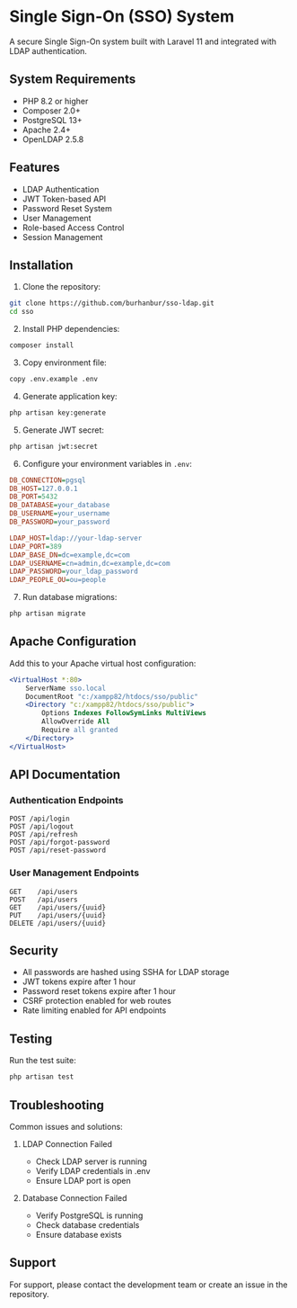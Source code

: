 # Single Sign-On (SSO) System

A secure Single Sign-On system built with Laravel 11 and integrated with LDAP authentication.

## System Requirements

- PHP 8.2 or higher
- Composer 2.0+
- PostgreSQL 13+
- Apache 2.4+
- OpenLDAP 2.5.8

## Features

- LDAP Authentication
- JWT Token-based API
- Password Reset System
- User Management
- Role-based Access Control
- Session Management

## Installation

1. Clone the repository:
```bash
git clone https://github.com/burhanbur/sso-ldap.git
cd sso
```

2. Install PHP dependencies:
```bash
composer install
```

3. Copy environment file:
```bash
copy .env.example .env
```

4. Generate application key:
```bash
php artisan key:generate
```

5. Generate JWT secret:
```bash
php artisan jwt:secret
```

6. Configure your environment variables in `.env`:
```ini
DB_CONNECTION=pgsql
DB_HOST=127.0.0.1
DB_PORT=5432
DB_DATABASE=your_database
DB_USERNAME=your_username
DB_PASSWORD=your_password

LDAP_HOST=ldap://your-ldap-server
LDAP_PORT=389
LDAP_BASE_DN=dc=example,dc=com
LDAP_USERNAME=cn=admin,dc=example,dc=com
LDAP_PASSWORD=your_ldap_password
LDAP_PEOPLE_OU=ou=people
```

7. Run database migrations:
```bash
php artisan migrate
```

## Apache Configuration

Add this to your Apache virtual host configuration:

```apache
<VirtualHost *:80>
    ServerName sso.local
    DocumentRoot "c:/xampp82/htdocs/sso/public"
    <Directory "c:/xampp82/htdocs/sso/public">
        Options Indexes FollowSymLinks MultiViews
        AllowOverride All
        Require all granted
    </Directory>
</VirtualHost>
```

## API Documentation

### Authentication Endpoints

```
POST /api/login
POST /api/logout
POST /api/refresh
POST /api/forgot-password
POST /api/reset-password
```

### User Management Endpoints

```
GET    /api/users
POST   /api/users
GET    /api/users/{uuid}
PUT    /api/users/{uuid}
DELETE /api/users/{uuid}
```

## Security

- All passwords are hashed using SSHA for LDAP storage
- JWT tokens expire after 1 hour
- Password reset tokens expire after 1 hour
- CSRF protection enabled for web routes
- Rate limiting enabled for API endpoints

## Testing

Run the test suite:

```bash
php artisan test
```

## Troubleshooting

Common issues and solutions:

1. LDAP Connection Failed
   - Check LDAP server is running
   - Verify LDAP credentials in .env
   - Ensure LDAP port is open

2. Database Connection Failed
   - Verify PostgreSQL is running
   - Check database credentials
   - Ensure database exists

## Support

For support, please contact the development team or create an issue in the repository.
